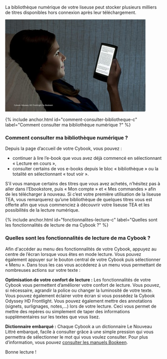 La bibliothèque numérique de votre liseuse peut stocker plusieurs milliers de titres disponibles hors connexion après leur téléchargement.

![](/images/lire-liseuse-Cybook-1.jpg)

{% include anchor.html id="comment-consulter-bibliotheque-c" label="Comment consulter ma bibliothèque numérique ?" %}
### Comment consulter ma bibliothèque numérique ?

Depuis la page d’accueil de votre Cybook, vous pouvez :

- continuer à lire l’e-book que vous avez déjà commencé en sélectionnant « Lecture en cours »,
- consulter certains de vos e-books depuis le bloc « bibliothèque » ou la totalité en sélectionnant « tout voir ».

S’il vous manque certains des titres que vous avez achetés, n’hésitez pas à aller dans l’Ebookstore, puis « Mon compte » et « Mes commandes » afin de les télécharger à nouveau.
Si c’est votre première utilisation de la liseuse TEA, vous remarquerez qu’une bibliothèque de quelques titres vous est offerte afin que vous commenciez à découvrir votre liseuse TEA et les possibilités de la lecture numérique.

{% include anchor.html id="fonctionnalites-lecture-c" label="Quelles sont les fonctionnalités de lecture de ma Cybook ?" %}
### Quelles sont les fonctionnalités de lecture de ma Cybook ?

Afin d'accéder au menu des fonctionnalités de votre Cybook, appuyez au centre de l’écran lorsque vous êtes en mode lecture. Vous pouvez également appuyer sur le bouton central de votre Cybook puis sélectionner « Menu ». Dans tous les cas vous accéderez à un menu vous permettant de nombreuses actions sur votre texte :

**Optimisation de votre confort de lecture :**
Les fonctionnalités de votre Cybook vous permettent d’améliorer votre confort de lecture. Vous pouvez, si nécessaire, agrandir la police ou changer la luminosité de votre texte. Vous pouvez également éclairer votre écran si vous possédez la Cybook Odyssey HD Frontlight.
Vous pouvez également mettre des annotations (signets, surlignages, notes,…) lors de votre lecture. Ceci vous permet de mettre des repères ou simplement de taper des informations supplémentaires sur les textes que vous lisez.

**Dictionnaire embarqué :**
Chaque Cybook a un dictionnaire Le Nouveau Littré embarqué, facile à consulter grâce à une simple pression qui vous permettra de sélectionner le mot qui vous voulez consulter.
Pour plus d’information, vous pouvez [consulter les manuels Bookeen](http://www.bookeen.com/fr/support_download).

Bonne lecture !
